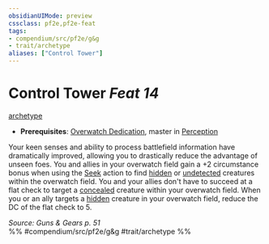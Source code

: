 ```yaml
---
obsidianUIMode: preview
cssclass: pf2e,pf2e-feat
tags:
- compendium/src/pf2e/g&g
- trait/archetype
aliases: ["Control Tower"]
---
```

# Control Tower  *Feat 14*  
[archetype](../../Rules/traits/archetype.md)  

- **Prerequisites**: [Overwatch Dedication](overwatch-dedication-g-g.md), master in [Perception](../skills.md#Perception)

Your keen senses and ability to process battlefield information have dramatically improved, allowing you to drastically reduce the advantage of unseen foes. You and allies in your overwatch field gain a +2 circumstance bonus when using the [Seek](../../Rules/actions/seek.md) action to find [hidden](../../Rules/conditions.md#Hidden) or [undetected](../../Rules/conditions.md#Undetected) creatures within the overwatch field. You and your allies don't have to succeed at a flat check to target a [concealed](../../Rules/conditions.md#Concealed) creature within your overwatch field. When you or an ally targets a [hidden](../../Rules/conditions.md#Hidden) creature in your overwatch field, reduce the DC of the flat check to 5.

*Source: Guns & Gears p. 51*  
%% #compendium/src/pf2e/g&g #trait/archetype %%